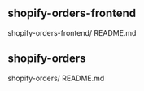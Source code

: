 ## shopify-orders-frontend 
shopify-orders-frontend/ README.md
## shopify-orders
shopify-orders/ README.md
